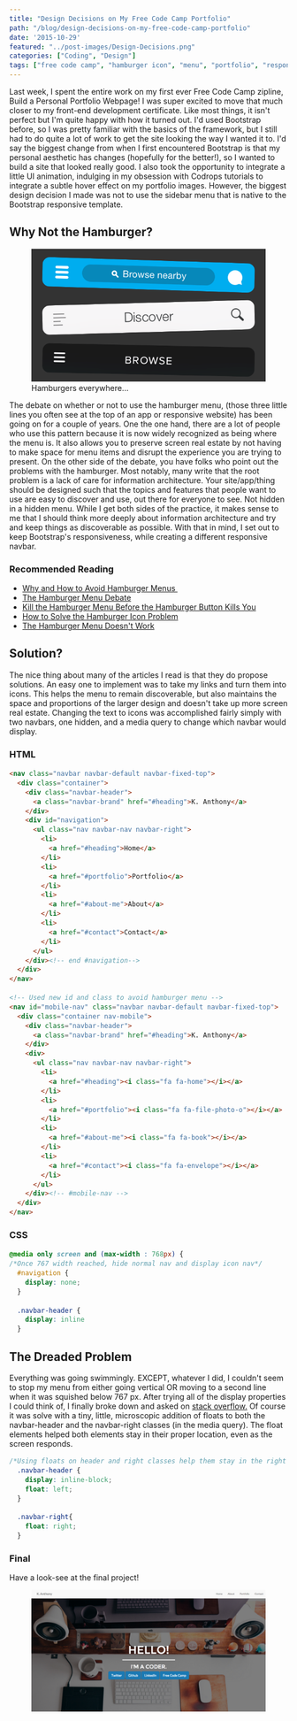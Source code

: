 ```yaml
---
title: "Design Decisions on My Free Code Camp Portfolio"
path: "/blog/design-decisions-on-my-free-code-camp-portfolio"
date: '2015-10-29'
featured: "../post-images/Design-Decisions.png"
categories: ["Coding", "Design"]
tags: ["free code camp", "hamburger icon", "menu", "portfolio", "responsive design"]
---
```


Last week, I spent the entire work on my first ever Free Code Camp zipline, Build a Personal Portfolio Webpage! I was super excited to move that much closer to my front-end development certificate. Like most things, it isn't perfect but I'm quite happy with how it turned out. I'd used Bootstrap before, so I was pretty familiar with the basics of the framework, but I still had to do quite a lot of work to get the site looking the way I wanted it to. I'd say the biggest change from when I first encountered Bootstrap is that my personal aesthetic has changes (hopefully for the better!), so I wanted to build a site that looked really good. I also took the opportunity to integrate a little UI animation, indulging in my obsession with Codrops tutorials to integrate a subtle hover effect on my portfolio images. However, the biggest design decision I made was not to use the sidebar menu that is native to the Bootstrap responsive template.

## Why Not the Hamburger?

<figure>
  <img src="../post-images/burgerception-9e3946121.png" alt="hamburger menus" />
  <figcaption>Hamburgers everywhere...</figcaption>
</figure>

The debate on whether or not to use the hamburger menu, (those three little lines you often see at the top of an app or responsive website) has been going on for a couple of years. One the one hand, there are a lot of people who use this pattern because it is now widely recognized as being where the menu is. It also allows you to preserve screen real estate by not having to make space for menu items and disrupt the experience you are trying to present. On the other side of the debate, you have folks who point out the problems with the hamburger. Most notably, many write that the root problem is a lack of care for information architecture. Your site/app/thing should be designed such that the topics and features that people want to use are easy to discover and use, out there for everyone to see. Not hidden in a hidden menu. While I get both sides of the practice, it makes sense to me that I should think more deeply about information architecture and try and keep things as discoverable as possible. With that in mind, I set out to keep Bootstrap's responsiveness, while creating a different responsive navbar.

### Recommended Reading

*   [Why and How to Avoid Hamburger Menus ](https://lmjabreu.com/post/why-and-how-to-avoid-hamburger-menus/)
*   [The Hamburger Menu Debate](http://www.theatlantic.com/product/archive/2014/08/the-hamburger-menu-debate/379145/)
*   [Kill the Hamburger Menu Before the Hamburger Button Kills You](http://techcrunch.com/2014/05/24/before-the-hamburger-button-kills-you/)
*   [How to Solve the Hamburger Icon Problem](http://www.webdesignerdepot.com/2014/06/how-to-solve-the-hamburger-icon-problem/)
*   [The Hamburger Menu Doesn't Work](http://deep.design/the-hamburger-menu/)

## Solution?

The nice thing about many of the articles I read is that they do propose solutions. An easy one to implement was to take my links and turn them into icons. This helps the menu to remain discoverable, but also maintains the space and proportions of the larger design and doesn't take up more screen real estate. Changing the text to icons was accomplished fairly simply with two navbars, one hidden, and a media query to change which navbar would display.

### HTML

```html
<nav class="navbar navbar-default navbar-fixed-top">
  <div class="container">
    <div class="navbar-header">
      <a class="navbar-brand" href="#heading">K. Anthony</a>
    </div>
    <div id="navigation">
      <ul class="nav navbar-nav navbar-right">
        <li>
          <a href="#heading">Home</a>
        </li>
        <li>
          <a href="#portfolio">Portfolio</a>
        </li>
        <li>
          <a href="#about-me">About</a>
        </li>
        <li>
          <a href="#contact">Contact</a>
        </li>
      </ul>
    </div><!-- end #navigation-->
  </div>
</nav>

<!-- Used new id and class to avoid hamburger menu -->
<nav id="mobile-nav" class="navbar navbar-default navbar-fixed-top">
  <div class="container nav-mobile">
    <div class="navbar-header">
      <a class="navbar-brand" href="#heading">K. Anthony</a>
    </div>
    <div>
      <ul class="nav navbar-nav navbar-right">
        <li>
          <a href="#heading"><i class="fa fa-home"></i></a>
        </li>
        <li>
          <a href="#portfolio"><i class="fa fa-file-photo-o"></i></a>
        </li>
        <li>
          <a href="#about-me"><i class="fa fa-book"></i></a>
        </li>
        <li>
          <a href="#contact"><i class="fa fa-envelope"></i></a>
        </li>
      </ul>
    </div><!-- #mobile-nav -->
  </div>
</nav>
```

### CSS

```css
@media only screen and (max-width : 768px) {
/*Once 767 width reached, hide normal nav and display icon nav*/
  #navigation {
    display: none;
  }

  .navbar-header {
    display: inline
  }
```

## The Dreaded Problem

Everything was going swimmingly. EXCEPT, whatever I did, I couldn't seem to stop my menu from either going vertical OR moving to a second line when it was squished below 767 px. After trying all of the display properties I could think of, I finally broke down and asked on [stack overflow.](http://stackoverflow.com/questions/33293222/make-responsive-bootstrap-navbar-without-hamburger-menu) Of course it was solve with a tiny, little, microscopic addition of floats to both the navbar-header and the navbar-right classes (in the media query). The float elements helped both elements stay in their proper location, even as the screen responds.

```css
/*Using floats on header and right classes help them stay in the right place on screen resize*/
  .navbar-header {
    display: inline-block;
    float: left;
  }

  .navbar-right{
    float: right;
  }
```

### Final

Have a look-see at the final project!

<figure>
  <a href="http://codepen.io/anthkris/full/xwpPrE/" target="blank">
    <img src="../post-images/Screen-Shot-2015-10-21-at-3.15.53-PM.png" alt="portfolio screenshot" />
  </a>
</figure>

